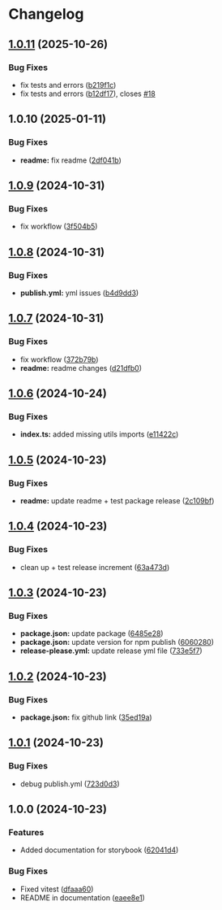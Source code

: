 # Changelog

## [1.0.11](https://github.com/harrykhh/react-flow-family-tree/compare/v1.0.10...v1.0.11) (2025-10-26)


### Bug Fixes

* fix tests and errors ([b219f1c](https://github.com/harrykhh/react-flow-family-tree/commit/b219f1c24e3603f62f0d433a4bd421dd7e094e45))
* fix tests and errors ([b12df17](https://github.com/harrykhh/react-flow-family-tree/commit/b12df17ba80de3a49f093ecdb991bf8a1afb2d0a)), closes [#18](https://github.com/harrykhh/react-flow-family-tree/issues/18)

## 1.0.10 (2025-01-11)


### Bug Fixes

* **readme:** fix readme ([2df041b](https://github.com/harrykhh/react-flow-family-tree/commit/2df041b5db74ce4df696b855f61b936cce4755b6))

## [1.0.9](https://github.com/harrykhh/react-flow-family-tree/compare/v1.0.8...v1.0.9) (2024-10-31)

### Bug Fixes

- fix workflow ([3f504b5](https://github.com/harrykhh/react-flow-family-tree/commit/3f504b54ae3faf8fcad96c97dd3ac80d577ce9a2))

## [1.0.8](https://github.com/harrykhh/react-flow-family-tree/compare/v1.0.7...v1.0.8) (2024-10-31)

### Bug Fixes

- **publish.yml:** yml issues ([b4d9dd3](https://github.com/harrykhh/react-flow-family-tree/commit/b4d9dd30cc9d0b9b51c141803ed4596e7104cfc2))

## [1.0.7](https://github.com/harrykhh/react-flow-family-tree/compare/v1.0.6...v1.0.7) (2024-10-31)

### Bug Fixes

- fix workflow ([372b79b](https://github.com/harrykhh/react-flow-family-tree/commit/372b79b0fb770566075dfd4a2943de4613214448))
- **readme:** readme changes ([d21dfb0](https://github.com/harrykhh/react-flow-family-tree/commit/d21dfb03781b0bf141525927fa05f7e75a80e1db))

## [1.0.6](https://github.com/harrykhh/react-flow-family-tree/compare/v1.0.5...v1.0.6) (2024-10-24)

### Bug Fixes

- **index.ts:** added missing utils imports ([e11422c](https://github.com/harrykhh/react-flow-family-tree/commit/e11422c2f39e457a2b13e925eb078ba0aa8d6d56))

## [1.0.5](https://github.com/harrykhh/react-flow-family-tree/compare/v1.0.4...v1.0.5) (2024-10-23)

### Bug Fixes

- **readme:** update readme + test package release ([2c109bf](https://github.com/harrykhh/react-flow-family-tree/commit/2c109bf3ddd36187c4ba4ac70556c63777950aef))

## [1.0.4](https://github.com/harrykhh/react-flow-family-tree/compare/v1.0.3...v1.0.4) (2024-10-23)

### Bug Fixes

- clean up + test release increment ([63a473d](https://github.com/harrykhh/react-flow-family-tree/commit/63a473d2d3e51ded7eda96b6d06dbb2aefd6ce98))

## [1.0.3](https://github.com/harrykhh/react-flow-family-tree/compare/v1.0.2...v1.0.3) (2024-10-23)

### Bug Fixes

- **package.json:** update package ([6485e28](https://github.com/harrykhh/react-flow-family-tree/commit/6485e284ae0ee6301e741203b1b842da3ad372c3))
- **package.json:** update version for npm publish ([6060280](https://github.com/harrykhh/react-flow-family-tree/commit/606028019ae2a987b55e50acf9c9f3f7aa25f217))
- **release-please.yml:** update release yml file ([733e5f7](https://github.com/harrykhh/react-flow-family-tree/commit/733e5f7a64f203428b8731abe4bda87793c4294d))

## [1.0.2](https://github.com/harrykhh/react-flow-family-tree/compare/v1.0.1...v1.0.2) (2024-10-23)

### Bug Fixes

- **package.json:** fix github link ([35ed19a](https://github.com/harrykhh/react-flow-family-tree/commit/35ed19a60e721c0767541a3e5c590dd5c59aeeab))

## [1.0.1](https://github.com/harrykhh/react-flow-family-tree/compare/v1.0.0...v1.0.1) (2024-10-23)

### Bug Fixes

- debug publish.yml ([723d0d3](https://github.com/harrykhh/react-flow-family-tree/commit/723d0d3aa6e32f6c7f4781ab5fcad99af01ea3c8))

## 1.0.0 (2024-10-23)

### Features

- Added documentation for storybook ([62041d4](https://github.com/harrykhh/react-flow-family-tree/commit/62041d4717907929bd6c015178934c3f44ec7968))

### Bug Fixes

- Fixed vitest ([dfaaa60](https://github.com/harrykhh/react-flow-family-tree/commit/dfaaa601fa612a5b3b69bcdecb64925b8d98c622))
- README in documentation ([eaee8e1](https://github.com/harrykhh/react-flow-family-tree/commit/eaee8e1d4c0709ba936004bfb105a18483124a65))
